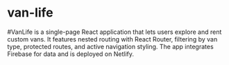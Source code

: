 # van-life
 #VanLife is a single-page React application that lets users explore and rent custom vans. It features nested routing with React Router, filtering by van type, protected routes, and active navigation styling. The app integrates Firebase for data and is deployed on Netlify.

